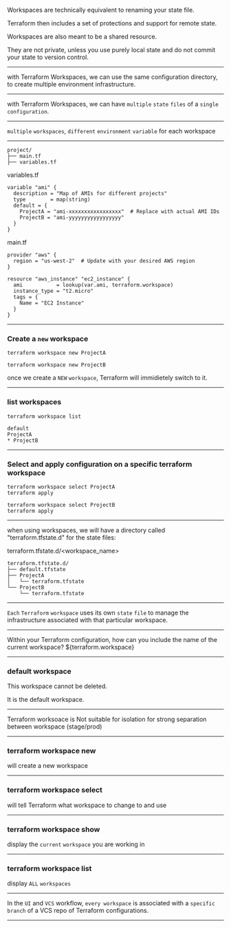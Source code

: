 




Workspaces are technically equivalent to renaming your state file.

Terraform then includes a set of protections and support for remote state.

Workspaces are also meant to be a shared resource.

They are not private, unless you use purely local state and do not commit your state to version control.



__________________________________________________________________________________________





with Terraform Workspaces, we can use the same configuration directory, to create multiple environment infrastructure.



__________________________________________________________________________________________




with Terraform Workspaces, we can have `multiple` `state` `files` of a `single` `configuration`.



__________________________________________________________________________________________

`multiple` `workspaces`, `different` `environment` `variable` for each workspace

__________________________________________________________________________________________






```hcl
project/
├── main.tf
├── variables.tf
```





variables.tf

```hcl
variable "ami" {
  description = "Map of AMIs for different projects"
  type        = map(string)
  default = {
    ProjectA = "ami-xxxxxxxxxxxxxxxxx"  # Replace with actual AMI IDs
    ProjectB = "ami-yyyyyyyyyyyyyyyyy"
  }
}
```


main.tf

```hcl
provider "aws" {
  region = "us-west-2"  # Update with your desired AWS region
}

resource "aws_instance" "ec2_instance" {
  ami           = lookup(var.ami, terraform.workspace)
  instance_type = "t2.micro"
  tags = {
    Name = "EC2 Instance"
  }
}
```



__________________________________________________________________________________________




### Create a `new` workspace


```hcl
terraform workspace new ProjectA
```


```hcl
terraform workspace new ProjectB
```

once we create a `NEW` `workspace`, Terraform will immidietely switch to it.


__________________________________________________________________________________________



### list workspaces


```hcl
terraform workspace list

default
ProjectA
* ProjectB

```



__________________________________________________________________________________________



### Select and apply configuration on a specific terraform workspace


```hcl
terraform workspace select ProjectA
terraform apply
```



```hcl
terraform workspace select ProjectB
terraform apply
```



__________________________________________________________________________________________




when using workspaces, we will have a directory called "terraform.tfstate.d" for the state files:

terraform.tfstate.d/<workspace_name>

```hcl
terraform.tfstate.d/
├── default.tfstate
├── ProjectA
│   └── terraform.tfstate
└── ProjectB
    └── terraform.tfstate
```



__________________________________________________________________________________________




`Each` `Terraform` `workspace` uses its own `state` `file` to manage the infrastructure associated with that particular workspace.



__________________________________________________________________________________________





Within your Terraform configuration, how can you include the name of the current workspace?    ${terraform.workspace}



__________________________________________________________________________________________



### default workspace


This workspace cannot be deleted.

It is the default workspace.


__________________________________________________________________________________________




Terraform worksoace is Not suitable for isolation for strong separation between workspace (stage/prod)



__________________________________________________________________________________________


### terraform workspace new

will create a new workspace



__________________________________________________________________________________________


### terraform workspace select

will tell Terraform what workspace to change to and use


__________________________________________________________________________________________



### terraform workspace show

display the `current` `workspace` you are working in


__________________________________________________________________________________________





### terraform workspace list

display `ALL` `workspaces`


__________________________________________________________________________________________



In the `UI` and `VCS` workflow, `every workspace` is associated with a `specific branch` of a VCS repo of Terraform configurations.



__________________________________________________________________________________________







